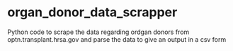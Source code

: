 # organ_donor_data_scrapper
Python code to scrape the data regarding ordgan donors from optn.transplant.hrsa.gov and parse the data to give an output in a csv form
